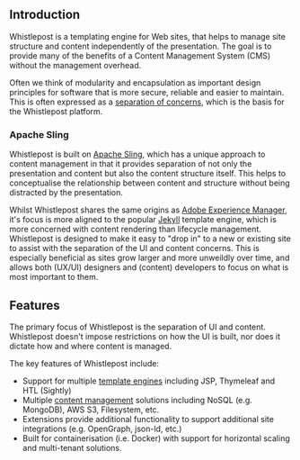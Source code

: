 [separation of concerns]: https://en.wikipedia.org/wiki/Separation_of_concerns

[Apache Sling]: http://sling.apache.org/
[template engines]: https://sling.apache.org/documentation/bundles/scripting.html
[content management]: https://sling.apache.org/documentation/bundles.html#resource-providers

[Jekyll]: https://jekyllrb.com/
[Wordpress]: https://wordpress.org/
[Adobe Experience Manager]: https://en.wikipedia.org/wiki/Day_Software

[Webpack]: https://webpack.github.io
[Docker]: https://www.docker.com

[Lazybones]: https://github.com/pledbrook/lazybones
[SDKMAN]: http://sdkman.io/

[Google Analytics]: https://analytics.google.com/analytics
[Disqus]: https://disqus.com
[JSON-LD]: https://json-ld.org
[Opengraph]: http://ogp.me

## Introduction

Whistlepost is a templating engine for Web sites, that helps to manage site structure and content independently of the presentation. The
goal is to provide many of the benefits of a Content Management System (CMS) without the management overhead.

Often we think of modularity and encapsulation as important design principles for software that is more secure, reliable and easier to
maintain. This is often expressed as a [separation of concerns], which is the basis for the Whistlepost platform.

### Apache Sling

Whistlepost is built on [Apache Sling], which has a unique approach to content management in that it provides separation of not only the presentation and content but also the content structure itself. This helps to conceptualise the relationship between content and structure without being distracted by the presentation.

Whilst Whistlepost shares the same origins as [Adobe Experience Manager], it's focus is more aligned to the popular [Jekyll] template engine, which is more concerned with content rendering than lifecycle management. Whistlepost is designed to make it easy to "drop in" to a new or existing site to assist with the separation of the UI and content concerns. This is especially beneficial as sites grow larger and more unweildly over time, and allows both (UX/UI) designers and (content) developers to focus on what is most important to them.

## Features

The primary focus of Whistlepost is the separation of UI and content. Whistlepost doesn't impose restrictions on how the UI is built,
nor does it dictate how and where content is managed.

The key features of Whistlepost include:

* Support for multiple [template engines] including JSP, Thymeleaf and HTL (Sightly)
* Multiple [content management] solutions including NoSQL (e.g. MongoDB), AWS S3, Filesystem, etc.
* Extensions provide additional functionality to support additional site integrations (e.g. OpenGraph, json-ld, etc.)
* Built for containerisation (i.e. Docker) with support for horizontal scaling and multi-tenant solutions.
